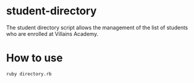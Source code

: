 # student-directory

The student directory script allows the management of the list of students who are enrolled at Villains Academy. 

# How to use 

```shell 
ruby directory.rb
```
